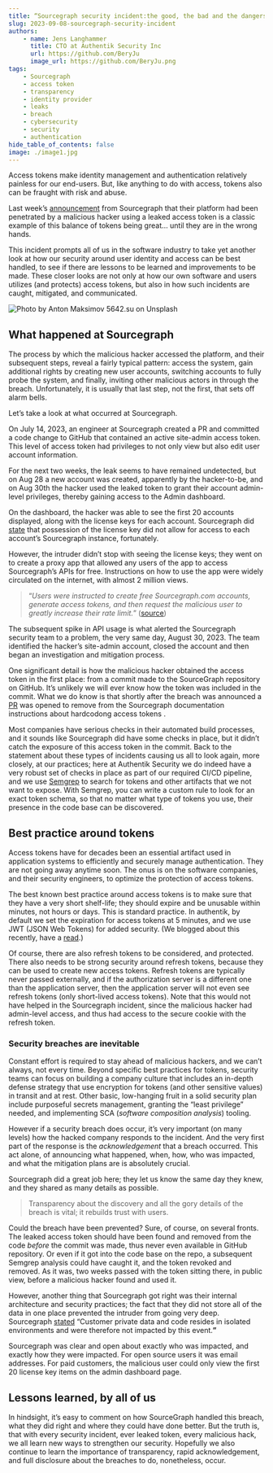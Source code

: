 ```yaml
---
title: “Sourcegraph security incident:the good, the bad and the dangers of access tokens”
slug: 2023-09-08-sourcegraph-security-incident
authors:
    - name: Jens Langhammer
      title: CTO at Authentik Security Inc
      url: https://github.com/BeryJu
      image_url: https://github.com/BeryJu.png
tags:
    - Sourcegraph
    - access token
    - transparency
    - identity provider
    - leaks
    - breach
    - cybersecurity
    - security
    - authentication
hide_table_of_contents: false
image: ./image1.jpg
---
```


Access tokens make identity management and authentication relatively painless for our end-users. But, like anything to do with access, tokens also can be fraught with risk and abuse.

Last week’s [announcement](https://about.sourcegraph.com/blog/security-update-august-2023?utm_medium=email&utm_content=272411222&utm_source=hs_email) from Sourcegraph that their platform had been penetrated by a malicious hacker using a leaked access token is a classic example of this balance of tokens being great… until they are in the wrong hands.

This incident prompts all of us in the software industry to take yet another look at how our security around user identity and access can be best handled, to see if there are lessons to be learned and improvements to be made. These closer looks are not only at how our own software and users utilizes (and protects) access tokens, but also in how such incidents are caught, mitigated, and communicated.

![Photo by <a href="https://unsplash.com/@juvnsky?utm_source=unsplash&utm_medium=referral&utm_content=creditCopyText">Anton Maksimov 5642.su</a> on <a href="https://unsplash.com/photos/wrkNQmhmdvY?utm_source=unsplash&utm_medium=referral&utm_content=creditCopyText">Unsplash</a>
  ](./image1.jpg)

<!--truncate-->

## What happened at Sourcegraph

The process by which the malicious hacker accessed the platform, and their subsequent steps, reveal a fairly typical pattern: access the system, gain additional rights by creating new user accounts, switching accounts to fully probe the system, and finally, inviting other malicious actors in through the breach. Unfortunately, it is usually that last step, not the first, that sets off alarm bells.

Let’s take a look at what occurred at Sourcegraph.

On July 14, 2023, an engineer at Sourcegraph created a PR and committed a code change to GitHub that contained an active site-admin access token. This level of access token had privileges to not only view but also edit user account information.

For the next two weeks, the leak seems to have remained undetected, but on Aug 28 a new account was created, apparently by the hacker-to-be, and on Aug 30th the hacker used the leaked token to grant their account admin-level privileges, thereby gaining access to the Admin dashboard.

On the dashboard, the hacker was able to see the first 20 accounts displayed, along with the license keys for each account. Sourcegraph did [state](https://www.securityweek.com/sourcegraph-discloses-data-breach-following-access-token-leak/) that possession of the license key did not allow for access to each account’s Sourcegraph instance, fortunately.

However, the intruder didn’t stop with seeing the license keys; they went on to create a proxy app that allowed any users of the app to access Sourcegraph’s APIs for free. Instructions on how to use the app were widely circulated on the internet, with almost 2 million views.

> “_Users were instructed to create free Sourcegraph.com accounts, generate access tokens, and then request the malicious user to greatly increase their rate limit._” ([source](https://about.sourcegraph.com/blog/security-update-august-2023?utm_medium=email&utm_content=272411222&utm_source=hs_email))

The subsequent spike in API usage is what alerted the Sourcegraph security team to a problem, the very same day, August 30, 2023. The team identified the hacker’s site-admin account, closed the account and then began an investigation and mitigation process.

One significant detail is how the malicious hacker obtained the access token in the first place: from a commit made to the SourceGraph repository on GitHub. It’s unlikely we will ever know how the token was included in the commit. What we do know is that shortly after the breach was announced a [PR](https://github.com/sourcegraph/sourcegraph/pull/56363) was opened to remove from the Sourcegraph documentation instructions about hardcodong access tokens .

Most companies have serious checks in their automated build processes, and it sounds like Sourcegraph did have some checks in place, but it didn’t catch the exposure of this access token in the commit. Back to the statement about these types of incidents causing us all to look again, more closely, at our practices; here at Authentik Security we do indeed have a very robust set of checks in place as part of our required CI/CD pipeline, and we use [Semgrep](https://github.com/returntocorp/semgrep) to search for tokens and other artifacts that we not want to expose. With Semgrep, you can write a custom rule to look for an exact token schema, so that no matter what type of tokens you use, their presence in the code base can be discovered.

## Best practice around tokens

Access tokens have for decades been an essential artifact used in application systems to efficiently and securely manage authentication. They are not going away anytime soon. The onus is on the software companies, and their security engineers, to optimize the protection of access tokens.

The best known best practice around access tokens is to make sure that they have a very short shelf-life; they should expire and be unusable within minutes, not hours or days. This is standard practice. In authentik, by default we set the expiration for access tokens at 5 minutes, and we use JWT (JSON Web Tokens) for added security. (We blogged about this recently, have a [read](https://goauthentik.io/blog/2023-03-30-JWT-a-token-that-changed-how-we-see-identity).)

Of course, there are also refresh tokens to be considered, and protected. There also needs to be strong security around refresh tokens, because they can be used to create new access tokens. Refresh tokens are typically never passed externally, and if the authorization server is a different one than the application server, then the application server will not even see refresh tokens (only short-lived access tokens). Note that this would not have helped in the Sourcegraph incident, since the malicious hacker had admin-level access, and thus had access to the secure cookie with the refresh token.

### Security breaches are inevitable

Constant effort is required to stay ahead of malicious hackers, and we can’t always, not every time. Beyond specific best practices for tokens, security teams can focus on building a company culture that includes an in-depth defense strategy that use encryption for tokens (and other sensitive values) in transit and at rest. Other basic, low-hanging fruit in a solid security plan include purposeful secrets management, granting the “least privilege” needed, and implementing SCA (_software composition analysis_) tooling.

However if a security breach does occur, it’s very important (on many levels) how the hacked company responds to the incident. And the very first part of the response is the _acknowledgement_ that a breach occurred. This act alone, of announcing what happened, when, how, who was impacted, and what the mitigation plans are is absolutely crucial.

Sourcegraph did a great job here; they let us know the same day they knew, and they shared as many details as possible.

> Transparency about the discovery and all the gory details of the breach is vital; it rebuilds trust with users.

Could the breach have been prevented? Sure, of course, on several fronts. The leaked access token should have been found and removed from the code _before_ the commit was made, thus never even available in GitHub repository. Or even if it got into the code base on the repo, a subsequent Semgrep analysis could have caught it, and the token revoked and removed. As it was, two weeks passed with the token sitting there, in public view, before a malicious hacker found and used it.

However, another thing that Sourcegraph got right was their internal architecture and security practices; the fact that they did not store all of the data in one place prevented the intruder from going very deep. Sourcegraph [stated](https://about.sourcegraph.com/blog/security-update-august-2023?utm_medium=email&utm_content=272411222&utm_source=hs_email) “Customer private data and code resides in isolated environments and were therefore not impacted by this event.**”**

Sourcegraph was clear and open about exactly who was impacted, and exactly how they were impacted. For open source users it was email addresses. For paid customers, the malicious user could only view the first 20 license key items on the admin dashboard page.

## Lessons learned, by all of us

In hindsight, it’s easy to comment on how SourceGraph handled this breach, what they did right and where they could have done better. But the truth is, that with every security incident, ever leaked token, every malicious hack, we all learn new ways to strengthen our security. Hopefully we also continue to learn the importance of transparency, rapid acknowledgement, and full disclosure about the breaches to do, nonetheless, occur.
